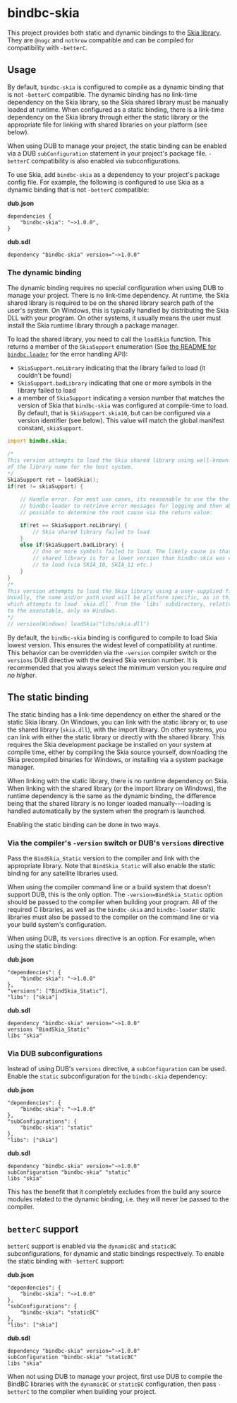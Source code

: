 # bindbc-skia
This project provides both static and dynamic bindings to the [Skia library](https://skia.org). They are `@nogc` and `nothrow` compatible and can be compiled for compatibility with `-betterC`.

## Usage
By default, `bindbc-skia` is configured to compile as a dynamic binding that is not `-betterC` compatible. The dynamic binding has no link-time dependency on the Skia library, so the Skia shared library must be manually loaded at runtime. When configured as a static binding, there is a link-time dependency on the Skia library through either the static library or the appropriate file for linking with shared libraries on your platform (see below).

When using DUB to manage your project, the static binding can be enabled via a DUB `subConfiguration` statement in your project's package file. `-betterC` compatibility is also enabled via subconfigurations.

To use Skia, add `bindbc-skia` as a dependency to your project's package config file. For example, the following is configured to use Skia as a dynamic binding that is not `-betterC` compatible:

__dub.json__
```
dependencies {
    "bindbc-skia": "~>1.0.0",
}
```

__dub.sdl__
```
dependency "bindbc-skia" version="~>1.0.0"
```

### The dynamic binding
The dynamic binding requires no special configuration when using DUB to manage your project. There is no link-time dependency. At runtime, the Skia shared library is required to be on the shared library search path of the user's system. On Windows, this is typically handled by distributing the Skia DLL with your program. On other systems, it usually means the user must install the Skia runtime library through a package manager.

To load the shared library, you need to call the `loadSkia` function. This returns a member of the `SkiaSupport` enumeration (See [the README for `bindbc.loader`](https://github.com/BindBC/bindbc-loader/blob/master/README.md) for the error handling API):

* `SkiaSupport.noLibrary` indicating that the library failed to load (it couldn't be found)
* `SkiaSupport.badLibrary` indicating that one or more symbols in the library failed to load
* a member of `SkiaSupport` indicating a version number that matches the version of Skia that `bindbc-skia` was configured at compile-time to load. By default, that is `SkiaSupport.skia10`, but can be configured via a version identifier (see below). This value will match the global manifest constant, `skiaSupport`.

```d
import bindbc.skia;

/*
This version attempts to load the Skia shared library using well-known variations
of the library name for the host system.
*/
SkiaSupport ret = loadSkia();
if(ret != skiaSupport) {

    // Handle error. For most use cases, its reasonable to use the the error handling API in
    // bindbc-loader to retrieve error messages for logging and then abort. If necessary, it's
    // possible to determine the root cause via the return value:

    if(ret == SkiaSupport.noLibrary) {
        // Skia shared library failed to load
    }
    else if(SkiaSupport.badLibrary) {
        // One or more symbols failed to load. The likely cause is that the
        // shared library is for a lower version than bindbc-skia was configured
        // to load (via SKIA_10, SKIA_11 etc.)
    }
}
/*
This version attempts to load the Skia library using a user-supplied file name.
Usually, the name and/or path used will be platform specific, as in this example
which attempts to load `skia.dll` from the `libs` subdirectory, relative
to the executable, only on Windows.
*/
// version(Windows) loadSkia("libs/skia.dll")
```
By default, the `bindbc-skia` binding is configured to compile to load Skia lowest version. This ensures the widest level of compatibility at runtime. This behavior can be overridden via the `-version` compiler switch or the `versions` DUB directive with the desired Skia version number. It is recommended that you always select the minimum version you require _and no higher_.

## The static binding
The static binding has a link-time dependency on either the shared or the static Skia library. On Windows, you can link with the static library or, to use the shared library (`skia.dll`), with the import library. On other systems, you can link with either the static library or directly with the shared library. This requires the Skia development package be installed on your system at compile time, either by compiling the Skia source yourself, downloading the Skia precompiled binaries for Windows, or installing via a system package manager.

When linking with the static library, there is no runtime dependency on Skia. When linking with the shared library (or the import library on Windows), the runtime dependency is the same as the dynamic binding, the difference being that the shared library is no longer loaded manually---loading is handled automatically by the system when the program is launched.

Enabling the static binding can be done in two ways.

### Via the compiler's `-version` switch or DUB's `versions` directive
Pass the `BindSkia_Static` version to the compiler and link with the appropriate library. Note that `BindSkia_Static` will also enable the static binding for any satellite libraries used.

When using the compiler command line or a build system that doesn't support DUB, this is the only option. The `-version=BindSkia_Static` option should be passed to the compiler when building your program. All of the required C libraries, as well as the `bindbc-skia` and `bindbc-loader` static libraries must also be passed to the compiler on the command line or via your build system's configuration.

When using DUB, its `versions` directive is an option. For example, when using the static binding:

__dub.json__
```
"dependencies": {
    "bindbc-skia": "~>1.0.0"
},
"versions": ["BindSkia_Static"],
"libs": ["skia"]
```

__dub.sdl__
```
dependency "bindbc-skia" version="~>1.0.0"
versions "BindSkia_Static"
libs "skia"
```

### Via DUB subconfigurations
Instead of using DUB's `versions` directive, a `subConfiguration` can be used. Enable the `static` subconfiguration for the `bindbc-skia` dependency:

__dub.json__
```
"dependencies": {
    "bindbc-skia": "~>1.0.0"
},
"subConfigurations": {
    "bindbc-skia": "static"
},
"libs": ["skia"]
```

__dub.sdl__
```
dependency "bindbc-skia" version="~>1.0.0"
subConfiguration "bindbc-skia" "static"
libs "skia"
```

This has the benefit that it completely excludes from the build any source modules related to the dynamic binding, i.e. they will never be passed to the compiler.

## `betterC` support
`betterC` support is enabled via the `dynamicBC` and `staticBC` subconfigurations, for dynamic and static bindings respectively. To enable the static binding with `-betterC` support:

__dub.json__
```
"dependencies": {
    "bindbc-skia": "~>1.0.0"
},
"subConfigurations": {
    "bindbc-skia": "staticBC"
},
"libs": ["skia"]
```

__dub.sdl__
```
dependency "bindbc-skia" version="~>1.0.0"
subConfiguration "bindbc-skia" "staticBC"
libs "skia"
```

When not using DUB to manage your project, first use DUB to compile the BindBC libraries with the `dynamicBC` or `staticBC` configuration, then pass `-betterC` to the compiler when building your project.
